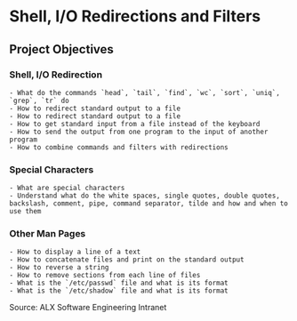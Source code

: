 # Shell, I/O Redirections and Filters

## Project Objectives

### Shell, I/O Redirection
	- What do the commands `head`, `tail`, `find`, `wc`, `sort`, `uniq`, `grep`, `tr` do
	- How to redirect standard output to a file
	- How to redirect standard output to a file
	- How to get standard input from a file instead of the keyboard
	- How to send the output from one program to the input of another program
	- How to combine commands and filters with redirections

### Special Characters
	- What are special characters
	- Understand what do the white spaces, single quotes, double quotes, backslash, comment, pipe, command separator, tilde and how and when to use them

### Other Man Pages
	- How to display a line of a text
	- How to concatenate files and print on the standard output
	- How to reverse a string
	- How to remove sections from each line of files
	- What is the `/etc/passwd` file and what is its format
	- What is the `/etc/shadow` file and what is its format

Source: ALX Software Engineering Intranet
